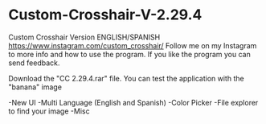 # Custom-Crosshair-V-2.29.4
Custom Crosshair Version ENGLISH/SPANISH https://www.instagram.com/custom_crosshair/ Follow me on my Instagram to more info and how to use the program. If you like the program you can send feedback.

Download the "CC 2.29.4.rar" file.      You can test the application with the "banana" image

-New UI
-Multi Language (English and Spanish)
-Color Picker
-File explorer to find your image
-Misc
